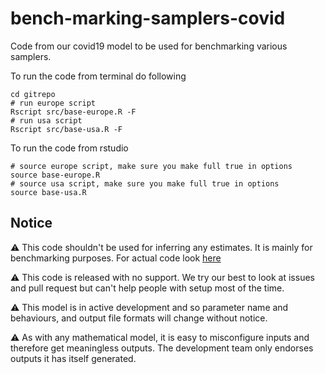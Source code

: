 # bench-marking-samplers-covid
Code from our covid19 model to be used for benchmarking various samplers.

To run the code from terminal do following
```
cd gitrepo
# run europe script
Rscript src/base-europe.R -F
# run usa script
Rscript src/base-usa.R -F
```
To run the code from rstudio
```
# source europe script, make sure you make full true in options
source base-europe.R
# source usa script, make sure you make full true in options
source base-usa.R
```
## Notice
 :warning: This code shouldn't be used for inferring any estimates. It is mainly for benchmarking purposes. For actual code look [here](https://github.com/ImperialCollegeLondon/covid19mode)

:warning: This code is released with no support. We try our best to look at issues and pull request but can't help people with setup most of the time.

:warning: This model is in active development and so parameter name and behaviours, and output file formats will change without notice.

:warning: As with any mathematical model, it is easy to misconfigure inputs and therefore get meaningless outputs. The development team only endorses outputs it has itself generated.
